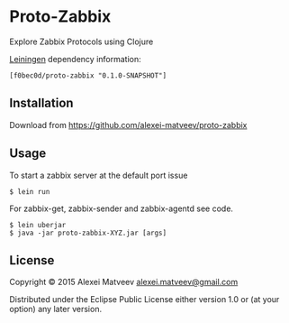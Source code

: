 # Proto-Zabbix

Explore Zabbix Protocols using Clojure

[Leiningen](https://github.com/technomancy/leiningen) dependency
information:

    [f0bec0d/proto-zabbix "0.1.0-SNAPSHOT"]

## Installation

Download from https://github.com/alexei-matveev/proto-zabbix

## Usage

To start a zabbix server at the default port issue

    $ lein run

For zabbix-get, zabbix-sender and zabbix-agentd see code.

    $ lein uberjar
    $ java -jar proto-zabbix-XYZ.jar [args]

## License

Copyright © 2015 Alexei Matveev <alexei.matveev@gmail.com>

Distributed under the Eclipse Public License either version 1.0 or (at
your option) any later version.
